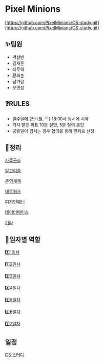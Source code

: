 # Pixel Minions

[https://github.com/PixelMinions/CS-study.git](https://github.com/PixelMinions/CS-study.git)


## :sparkles:팀원 
- 박설빈
- 김재훈
- 최두혁
- 황희순
- 남가람
- 오민성

## :question:RULES

- 일주일에 2번 (월, 목) 18:00시 정시에 시작
- 각자 맡은 파트 10분 설명, 5분 질의 응답
- 공휴일이 겹치는 경우 협의를 통해 앞뒤로 선정

## :dart:정리

[자료구조](https://www.notion.so/208f91990334427786be1323e97660c0?pvs=21)

[알고리즘](https://www.notion.so/567995cca2ed482aa75393fc4c7acca7?pvs=21)

[운영체제](https://www.notion.so/5f7c06351d994fa08e8ba1ec76cb7c97?pvs=21)

[네트워크](https://www.notion.so/60d6c3ed57bc40718997c2ce677bea79?pvs=21)

[디자인패턴](https://www.notion.so/619060d9bddb4ad88c036e81fc9ff82e?pvs=21)

[데이터베이스](https://www.notion.so/e6c0f5d68bfa4515a27bd653b6aa3bc2?pvs=21)

[기타](https://www.notion.so/38ee00b20daf4abba77dd4002cda0a95?pvs=21)

## :date:일자별 역할

:one:[1일차](https://www.notion.so/1-824d3916ea794fe38f6b624932f866d8?pvs=21)

:two:[2일차](https://www.notion.so/2-8ada8651e8ff4881a439ab34b636bbf4?pvs=21)

:three:[3일차](https://www.notion.so/3-24f1b305aad24e03a0573f8cc4e49a13?pvs=21)

:four:[4일차](https://www.notion.so/4-41d1eb6669144b3eba4a9665a1862690?pvs=21)

:five:[5일차](https://www.notion.so/5-1c4b0fbf0fcb442db5e7917c34f32d70?pvs=21)

:six:[6일차](https://www.notion.so/6-918e790fc9d14066a684191edc122f01?pvs=21)

:seven:[7일차](https://www.notion.so/7-98542452e4424f6280bc3cdaeda93209?pvs=21)

## 일정

[CS 스터디](Pixel%20Minions%202d380dac8e864127932cee4640225abd/CS%20%E1%84%89%E1%85%B3%E1%84%90%E1%85%A5%E1%84%83%E1%85%B5%20f8a48d1209fd48ff934fbc948066a70e.csv)